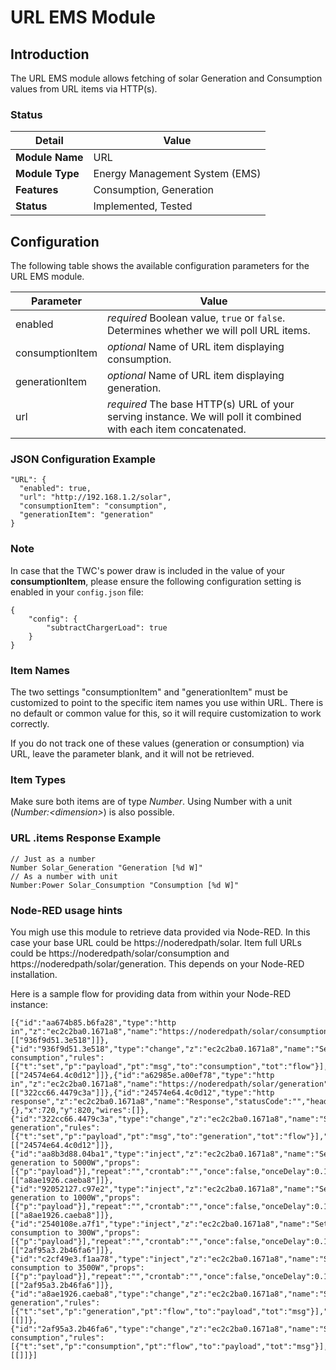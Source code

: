 # URL EMS Module

## Introduction

The URL EMS module allows fetching of solar Generation and Consumption values from URL items via HTTP(s).

### Status

| Detail          | Value                          |
| --------------- | ------------------------------ |
| **Module Name** | URL                            |
| **Module Type** | Energy Management System (EMS) |
| **Features**    | Consumption, Generation        |
| **Status**      | Implemented, Tested            |

## Configuration

The following table shows the available configuration parameters for the URL EMS module.

| Parameter       | Value                                                                                                           |
| --------------- | --------------------------------------------------------------------------------------------------------------- |
| enabled         | *required* Boolean value, `true` or `false`. Determines whether we will poll URL items.                         |
| consumptionItem | *optional* Name of URL item displaying consumption.                                                             |
| generationItem  | *optional* Name of URL item displaying generation.                                                              |
| url             | *required* The base HTTP(s) URL of your serving instance. We will poll it combined with each item concatenated. |

### JSON Configuration Example

```
"URL": {
  "enabled": true,
  "url": "http://192.168.1.2/solar",
  "consumptionItem": "consumption",
  "generationItem": "generation"
}
```

### Note

In case that the TWC's power draw is included in the value of your **consumptionItem**, please ensure the following configuration setting is enabled in your ```config.json``` file:

```
{
    "config": {
        "subtractChargerLoad": true
    }
}
```

### Item Names

The two settings "consumptionItem" and "generationItem" must be customized to point to the specific item names you use within URL. There is no default or common value for this, so it will require customization to work correctly.

If you do not track one of these values (generation or consumption) via URL, leave the parameter blank, and it will not be retrieved.

### Item Types

Make sure both items are of type *Number*. Using Number with a unit (*Number:\<dimension\>*) is also possible.

### URL .items Response Example

```
// Just as a number
Number Solar_Generation "Generation [%d W]"
// As a number with unit
Number:Power Solar_Consumption "Consumption [%d W]"
```

### Node-RED usage hints

You migh use this module to retrieve data provided via Node-RED. In this case your base URL could be https://noderedpath/solar. Item full URLs could be https://noderedpath/solar/consumption and https://noderedpath/solar/generation. This depends on your Node-RED installation.

Here is a sample flow for providing data from within your Node-RED instance:
```
[{"id":"aa674b85.b6fa28","type":"http in","z":"ec2c2ba0.1671a8","name":"https://noderedpath/solar/consumption","url":"/solar/consumption","method":"get","upload":false,"swaggerDoc":"","x":270,"y":860,"wires":[["936f9d51.3e518"]]},{"id":"936f9d51.3e518","type":"change","z":"ec2c2ba0.1671a8","name":"Set consumption","rules":[{"t":"set","p":"payload","pt":"msg","to":"consumption","tot":"flow"}],"action":"","property":"","from":"","to":"","reg":false,"x":530,"y":860,"wires":[["24574e64.4c0d12"]]},{"id":"a62985e.a00ef78","type":"http in","z":"ec2c2ba0.1671a8","name":"https://noderedpath/solar/generation","url":"/solar/generation","method":"get","upload":false,"swaggerDoc":"","x":260,"y":820,"wires":[["322cc66.4479c3a"]]},{"id":"24574e64.4c0d12","type":"http response","z":"ec2c2ba0.1671a8","name":"Response","statusCode":"","headers":{},"x":720,"y":820,"wires":[]},{"id":"322cc66.4479c3a","type":"change","z":"ec2c2ba0.1671a8","name":"Set generation","rules":[{"t":"set","p":"payload","pt":"msg","to":"generation","tot":"flow"}],"action":"","property":"","from":"","to":"","reg":false,"x":520,"y":820,"wires":[["24574e64.4c0d12"]]},{"id":"aa8b3d88.04ba1","type":"inject","z":"ec2c2ba0.1671a8","name":"Set generation to 5000W","props":[{"p":"payload"}],"repeat":"","crontab":"","once":false,"onceDelay":0.1,"topic":"","payload":"5000","payloadType":"num","x":250,"y":640,"wires":[["a8ae1926.caeba8"]]},{"id":"92052127.c97e2","type":"inject","z":"ec2c2ba0.1671a8","name":"Set generation to 1000W","props":[{"p":"payload"}],"repeat":"","crontab":"","once":false,"onceDelay":0.1,"topic":"","payload":"1000","payloadType":"num","x":250,"y":680,"wires":[["a8ae1926.caeba8"]]},{"id":"2540108e.a7f1","type":"inject","z":"ec2c2ba0.1671a8","name":"Set consumption to 300W","props":[{"p":"payload"}],"repeat":"","crontab":"","once":false,"onceDelay":0.1,"topic":"","payload":"300","payloadType":"num","x":250,"y":720,"wires":[["2af95a3.2b46fa6"]]},{"id":"c2cf49e3.f1aa78","type":"inject","z":"ec2c2ba0.1671a8","name":"Set consumption to 3500W","props":[{"p":"payload"}],"repeat":"","crontab":"","once":false,"onceDelay":0.1,"topic":"","payload":"3500","payloadType":"num","x":250,"y":760,"wires":[["2af95a3.2b46fa6"]]},{"id":"a8ae1926.caeba8","type":"change","z":"ec2c2ba0.1671a8","name":"Set generation","rules":[{"t":"set","p":"generation","pt":"flow","to":"payload","tot":"msg"}],"action":"","property":"","from":"","to":"","reg":false,"x":460,"y":660,"wires":[[]]},{"id":"2af95a3.2b46fa6","type":"change","z":"ec2c2ba0.1671a8","name":"Set consumption","rules":[{"t":"set","p":"consumption","pt":"flow","to":"payload","tot":"msg"}],"action":"","property":"","from":"","to":"","reg":false,"x":470,"y":740,"wires":[[]]}]
```